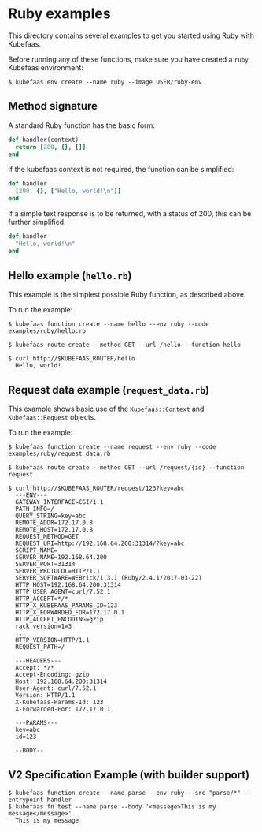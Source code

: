 # Ruby examples

This directory contains several examples to get you started using Ruby
with Kubefaas.

Before running any of these functions, make sure you have created a
`ruby` Kubefaas environment:

```
$ kubefaas env create --name ruby --image USER/ruby-env
```

## Method signature

A standard Ruby function has the basic form:

```ruby
def handler(context)
  return [200, {}, []]
end
```

If the kubefaas context is not required, the function can be simplified:

```ruby
def handler
  [200, {}, ["Hello, world!\n"]]
end
```

If a simple text response is to be returned, with a status of 200, this
can be further simplified.

```ruby
def handler
  "Hello, world!\n"
end
```

## Hello example (`hello.rb`)

This example is the simplest possible Ruby function, as described above.

To run the example:

```
$ kubefaas function create --name hello --env ruby --code examples/ruby/hello.rb

$ kubefaas route create --method GET --url /hello --function hello

$ curl http://$KUBEFAAS_ROUTER/hello
  Hello, world!
```

## Request data example (`request_data.rb`)

This example shows basic use of the `Kubefaas::Context` and
`Kubefaas::Request` objects.

To run the example:

```
$ kubefaas function create --name request --env ruby --code examples/ruby/request_data.rb

$ kubefaas route create --method GET --url /request/{id} --function request

$ curl http://$KUBEFAAS_ROUTER/request/123?key=abc
  ---ENV---
  GATEWAY_INTERFACE=CGI/1.1
  PATH_INFO=/
  QUERY_STRING=key=abc
  REMOTE_ADDR=172.17.0.8
  REMOTE_HOST=172.17.0.8
  REQUEST_METHOD=GET
  REQUEST_URI=http://192.168.64.200:31314/?key=abc
  SCRIPT_NAME=
  SERVER_NAME=192.168.64.200
  SERVER_PORT=31314
  SERVER_PROTOCOL=HTTP/1.1
  SERVER_SOFTWARE=WEBrick/1.3.1 (Ruby/2.4.1/2017-03-22)
  HTTP_HOST=192.168.64.200:31314
  HTTP_USER_AGENT=curl/7.52.1
  HTTP_ACCEPT=*/*
  HTTP_X_KUBEFAAS_PARAMS_ID=123
  HTTP_X_FORWARDED_FOR=172.17.0.1
  HTTP_ACCEPT_ENCODING=gzip
  rack.version=1=3
  ...
  HTTP_VERSION=HTTP/1.1
  REQUEST_PATH=/

  ---HEADERS---
  Accept: */*
  Accept-Encoding: gzip
  Host: 192.168.64.200:31314
  User-Agent: curl/7.52.1
  Version: HTTP/1.1
  X-Kubefaas-Params-Id: 123
  X-Forwarded-For: 172.17.0.1

  ---PARAMS---
  key=abc
  id=123

  --BODY--

```

## V2 Specification Example (with builder support)

```
$ kubefaas function create --name parse --env ruby --src "parse/*" --entrypoint handler 
$ kubefaas fn test --name parse --body '<message>This is my message</message>'
  This is my message
```
